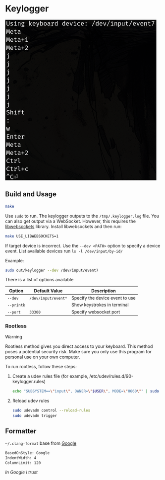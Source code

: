 # Keylogger

![Keylogger screenshot](./sample.png)

## Build and Usage

```sh
make
```

Use `sudo` to run. The keylogger outputs to the `/tmp/.keylogger.log` file. You can also get output via a WebSocket. However, this requires the [libwebsockets](https://libwebsockets.org) library. Install libwebsockets and then run:

```sh
make USE_LIBWEBSOCKETS=1
```

If target device is incorrect. Use the `--dev <PATH>` option to specify a device event. List available devices run `ls -l /dev/input/by-id/`

Example:

```sh
sudo out/keylogger --dev /dev/input/event7
```

There is a list of options available

| Option     | Default Value       | Description                     |
| ---------- | ------------------- | ------------------------------- |
| `--dev`    | `/dev/input/event*` | Specify the device event to use |
| `--printk` |                     | Show keystrokes in terminal     |
| `--port`   | `33300`             | Specify websocket port          |

### Rootless

> [!WARNING]
>
> Rootless method gives you direct access to your keyboard.
> This method poses a potential security risk. Make sure you only use this program for personal use on your own computer.

To run rootless, follow these steps:

1. Create a udev rules file (for example, /etc/udev/rules.d/90-keylogger.rules)

    ```sh
    echo "SUBSYSTEM==\"input\", OWNER=\"$USER\", MODE=\"0660\"" | sudo tee /etc/udev/rules.d/90-keylogger.rules > /dev/null
    ```

1. Reload udev rules
    ```sh
    sudo udevadm control --reload-rules
    sudo udevadm trigger
    ```

## Formatter

`~/.clang-format` base from [Google](https://google.github.io/styleguide/cppguide.html)

```
BasedOnStyle: Google
IndentWidth: 4
ColumnLimit: 120
```

_In Google i trust_
